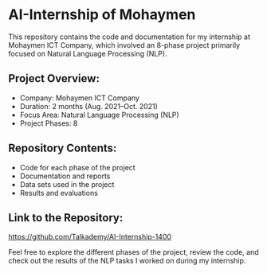 # AI-Internship of Mohaymen

This repository contains the code and documentation for my internship at Mohaymen ICT Company, which involved an 8-phase project primarily focused on Natural Language Processing (NLP).

## Project Overview:

* Company: Mohaymen ICT Company
* Duration: 2 months (Aug. 2021–Oct. 2021)
* Focus Area: Natural Language Processing (NLP)
* Project Phases: 8

## Repository Contents:

* Code for each phase of the project
* Documentation and reports
* Data sets used in the project
* Results and evaluations

## Link to the Repository:
https://github.com/Talkademy/AI-Internship-1400

Feel free to explore the different phases of the project, review the code, and check out the results of the NLP tasks I worked on during my internship.
